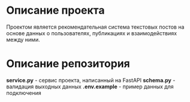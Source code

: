# Описание проекта
Проектом является рекомендательная система текстовых постов на основе данных о пользователях, 
публикациях и взаимодействиях между ними.

# Описание репозитория
**service.py** - сервис проекта, написанный на FastAPI
**schema.py** - валидация выходных данных
**.env.example** - пример данных для подключения
